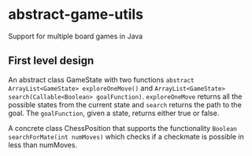 # abstract-game-utils
Support for multiple board games in Java

## First level design
An abstract class GameState with two functions `abstract ArrayList<GameState> exploreOneMove()` and `ArrayList<GameState> search(Callable<Boolean> goalFunction)`. `exploreOneMove` returns all the possible states from the current state and `search` returns the path to the goal. The `goalFunction`, given a state, returns either true or false.

A concrete class ChessPosition that supports the functionality `Boolean searchForMate(int numMoves)` which checks if a checkmate is possible in less than numMoves.
